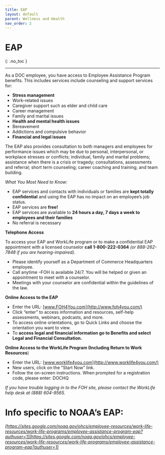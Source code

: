 ```yaml
---
title: EAP
layout: default
parent: Wellness and Health
nav_order: 2
---
```

# EAP
{: .no_toc }

---

As a DOC employee, you have access to Employee Assistance Program benefits. This includes services include counseling and support services for:

- **Stress management**
- Work-related issues
- Caregiver support such as elder and child care
- Career management
- Family and marital issues
- **Health and mental health issues**
- Bereavement
- Addictions and compulsive behavior
- **Financial and legal issues**

The EAP also provides consultation to both managers and employees for performance issues which may be due to personal, interpersonal, or workplace stresses or conflicts; individual, family and marital problems; assistance when there is a crisis or tragedy; consultations, assessments and referral; short term counseling; career coaching and training; and team building.

*What You Most Need to Know:*

- EAP services and contacts with individuals or families are **kept totally confidential** and using the EAP has no impact on an employee’s job status.
- EAP services are **free!**
- EAP services are available to **24 hours a day, 7 days a week to employees and their families**
- No referral is necessary

**Telephone Access**

To access your EAP and WorkLife program or to make a confidential EAP appointment with a licensed counselor **call 1-800-222-0364** *(or 888-262-7848 if you are hearing-impaired)*.

- Please identify yourself as a Department of Commerce Headquarters employee.
- Call anytime –FOH is available 24/7. You will be helped or given an appointment to meet with a counselor.
- Meetings with your counselor are confidential within the guidelines of the law.

**Online Access to the EAP**

- Enter the URL: [www.FOH4You.com](http://www.foh4you.com/)
- Click “enter” to access information and resources, self-help assessments, webinars, podcasts, and more.
- To access online orientations, go to Quick Links and choose the orientation you want to view.
- To **access legal and financial information go to Benefits and select Legal and Financial Consultation.**

**Online Access to the WorkLife Program  (Including Return to Work Resources**)

- Enter the URL: [www.worklife4you.com](http://www.worklife4you.com/)
- New users, click on the “Start Now” link.
- Follow the on-screen instructions. When prompted for a registration code, please enter: DOCHQ

*If you have trouble logging in to the FOH site, please contact the WorkLife help desk at (888) 604-9565.*



# **Info specific to NOAA’s EAP:**

*[https://sites.google.com/noaa.gov/ohcs/employee-resources/work-life-resources/work-life-programs/employee-assistance-program-eap?authuser=1](https://sites.google.com/noaa.gov/ohcs/employee-resources/work-life-resources/work-life-programs/employee-assistance-program-eap?authuser=1)*